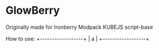 # GlowBerry
 Originally made for Ironberry Modpack
 KUBEJS script-base

 How to use:
+------------------+
|         a        |
+------------------+